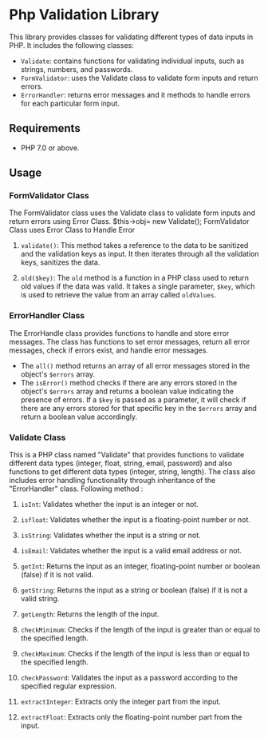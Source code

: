 # Php Validation Library

This library provides classes for validating different types of data inputs in PHP. It includes the following classes:
-   `Validate`: contains functions for validating individual inputs, such as strings, numbers, and passwords.
-   `FormValidator`: uses the Validate class to validate form inputs and return errors.
-   `ErrorHandler`: returns error messages and it methods to handle errors for each particular form input.
## Requirements

-   PHP 7.0 or above.

## Usage

### FormValidator Class
The FormValidator class uses the Validate class to validate form inputs and return errors using Error Class. 
    $this->obj= new  Validate();
 FormValidator Class uses Error Class to Handle Error

 1. `validate()`: This method takes a reference to the data to be
    sanitized and the validation keys as input. It then iterates through
    all the validation keys, sanitizes the data.
   
 2. `old($key)`:  The `old` method is a function in a PHP class used to return old values if the data was valid. It takes a single parameter, `$key`, which is used to retrieve the value from an array called `oldValues`.

### ErrorHandler Class
The ErrorHandle class provides functions to handle and store error messages. The class has functions to set error messages, return all error messages, check if errors exist, and handle error messages. 
-   The `all()` method returns an array of all error messages stored in the object's `$errors` array.
-   The `isError()` method checks if there are any errors stored in the object's `$errors` array and returns a boolean value indicating the presence of errors. If a `$key` is passed as a parameter, it will check if there are any errors stored for that specific key in the `$errors` array and return a boolean value accordingly.

### Validate Class
This is a PHP class named "Validate" that provides functions to validate different data types (integer, float, string, email, password) and also functions to get different data types (integer, string, length). The class also includes error handling functionality through inheritance of the "ErrorHandler" class.
Following method :

1.  `isInt`: Validates whether the input is an integer or not.
    
2.  `isfloat`: Validates whether the input is a floating-point number or not.
    
3.  `isString`: Validates whether the input is a string or not.
    
4.  `isEmail`: Validates whether the input is a valid email address or not.
    
5.  `getInt`: Returns the input as an integer, floating-point number or boolean (false) if it is not valid.
    
6.  `getString`: Returns the input as a string or boolean (false) if it is not a valid string.
    
7.  `getLength`: Returns the length of the input.
    
8.  `checkMinimum`: Checks if the length of the input is greater than or equal to the specified length.
    
9.  `checkMaximum`: Checks if the length of the input is less than or equal to the specified length.
    
10.  `checkPassword`: Validates the input as a password according to the specified regular expression.
    
11.  `extractInteger`: Extracts only the integer part from the input.
    
12.  `extractFloat`: Extracts only the floating-point number part from the input. 
